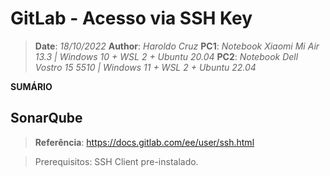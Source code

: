 
# GitLab - Acesso via SSH Key

> **Date**: *18/10/2022*
> **Author**: *Haroldo Cruz*
> **PC1**: *Notebook Xiaomi Mi Air 13.3 | Windows 10 + WSL 2 + Ubuntu 20.04*
> **PC2**: *Notebook Dell Vostro 15 5510 | Windows 11 + WSL 2 + Ubuntu 22.04*

**SUMÁRIO**



## SonarQube

> **Referência**: https://docs.gitlab.com/ee/user/ssh.html

> Prerequisitos: SSH Client pre-instalado.
